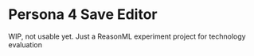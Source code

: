 # Persona 4 Save Editor

WIP, not usable yet. Just a ReasonML experiment project for technology evaluation
